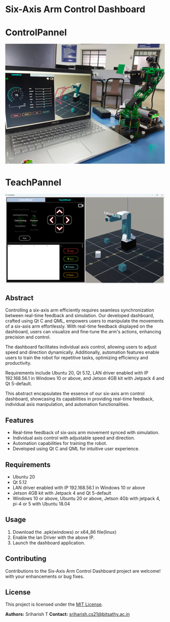 # Six-Axis Arm Control Dashboard
# ControlPannel
![Project Images](https://github.com/sriharish-324/DashBoard-Six-Axis-Robot/blob/main/images/sync%26simul.jpg)
# TeachPannel
![TeachPannel](https://github.com/sriharish-324/DashBoard-Six-Axis-Robot/blob/main/images/Screenshot%20(298).png)
## Abstract

Controlling a six-axis arm efficiently requires seamless synchronization between real-time feedback and simulation. Our developed dashboard, crafted using Qt C and QML, empowers users to manipulate the movements of a six-axis arm effortlessly. With real-time feedback displayed on the dashboard, users can visualize and fine-tune the arm's actions, enhancing precision and control.

The dashboard facilitates individual axis control, allowing users to adjust speed and direction dynamically. Additionally, automation features enable users to train the robot for repetitive tasks, optimizing efficiency and productivity.

Requirements include Ubuntu 20, Qt 5.12, LAN driver enabled with IP 192.168.56.1 in Windows 10 or above, and Jetson 4GB kit with Jetpack 4 and Qt 5-default.

This abstract encapsulates the essence of our six-axis arm control dashboard, showcasing its capabilities in providing real-time feedback, individual axis manipulation, and automation functionalities.

## Features

- Real-time feedback of six-axis arm movement synced with simulation.
- Individual axis control with adjustable speed and direction.
- Automation capabilities for training the robot.
- Developed using Qt C and QML for intuitive user experience.

## Requirements

- Ubuntu 20
- Qt 5.12
- LAN driver enabled with IP 192.168.56.1 in Windows 10 or above
- Jetson 4GB kit with Jetpack 4 and Qt 5-default
-  Windows 10 or above, Ubuntu 20 or above, Jetson 4Gb with jetpack 4, pi-4 or 5 with Ubuntu 18.04
## Usage

1. Download the .apk(windows) or x64_86 file(linux)
2. Enable the lan Driver with the above IP.
3. Launch the dashboard application.

## Contributing

Contributions to the Six-Axis Arm Control Dashboard project are welcome! with your enhancements or bug fixes.

## License

This project is licensed under the [MIT License](LICENSE).

**Authors:** Sriharish T
**Contact:** sriharish.cs21@bitsathy.ac.in 
